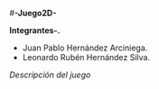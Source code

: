 #**-Juego2D-**

**Integrantes-.** 
- Juan Pablo Hernández Arciniega.
- Leonardo Rubén Hernández Silva.

*Descripción del juego*
   
